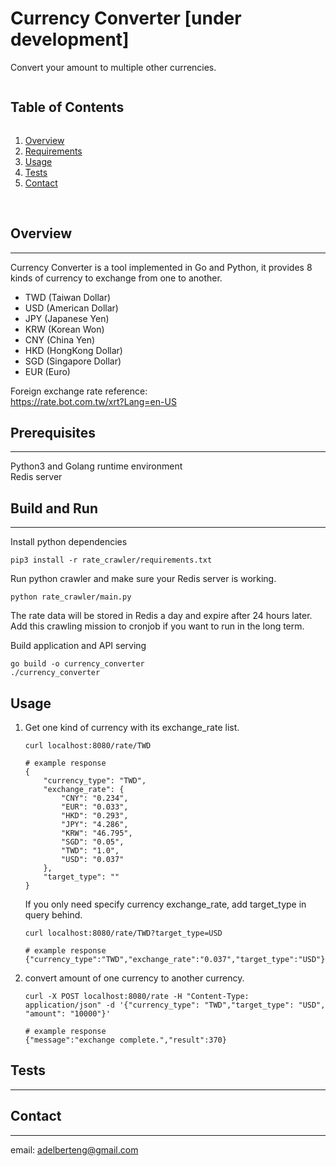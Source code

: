 # Currency Converter [under development]
Convert your amount to multiple other currencies. 

<summary><h2 style="display: inline-block">Table of Contents</h2></summary>
<ol>
  <li><a href="#overview">Overview</a></li>
  <li><a href="#requirements">Requirements</a></li>
  <li><a href="#usage">Usage</a></li>
  <li><a href="#tests">Tests</a></li>
  <li><a href="#contact">Contact</a></li>
</ol>

<br>

## Overview
---
Currency Converter is a tool implemented in Go and Python, it provides 8 kinds of currency to exchange from one to another.

* TWD (Taiwan Dollar)
* USD (American Dollar)
* JPY (Japanese Yen)
* KRW (Korean Won)
* CNY (China Yen)
* HKD (HongKong Dollar)
* SGD (Singapore Dollar)
* EUR (Euro)


Foreign exchange rate reference:   
https://rate.bot.com.tw/xrt?Lang=en-US

## Prerequisites
---
Python3 and Golang runtime environment   
Redis server   


## Build and Run
---
Install python dependencies
```
pip3 install -r rate_crawler/requirements.txt
```

Run python crawler and make sure your Redis server is working.
```
python rate_crawler/main.py
```
The rate data will be stored in Redis a day and expire after 24 hours later.
Add this crawling mission to cronjob if you want to run in the long term.

Build application and API serving
```
go build -o currency_converter
./currency_converter
```


## Usage
1. Get one kind of currency with its exchange_rate list.
    ```
    curl localhost:8080/rate/TWD

    # example response
    {
        "currency_type": "TWD",
        "exchange_rate": {
            "CNY": "0.234",
            "EUR": "0.033",
            "HKD": "0.293",
            "JPY": "4.286",
            "KRW": "46.795",
            "SGD": "0.05",
            "TWD": "1.0",
            "USD": "0.037"
        },
        "target_type": ""
    }
    ```

    If you only need specify currency exchange_rate, add target_type in query behind.
    ```
    curl localhost:8080/rate/TWD?target_type=USD

    # example response
    {"currency_type":"TWD","exchange_rate":"0.037","target_type":"USD"}
    ```

2. convert amount of one currency to another currency.
    ```
    curl -X POST localhost:8080/rate -H "Content-Type: application/json" -d '{"currency_type": "TWD","target_type": "USD", "amount": "10000"}'

    # example response
    {"message":"exchange complete.","result":370}
    ```


## Tests
---



## Contact
---
email: adelberteng@gmail.com